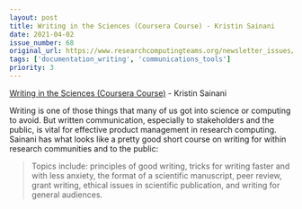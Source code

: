 ```yaml
---
layout: post
title: Writing in the Sciences (Coursera Course) - Kristin Sainani
date: 2021-04-02
issue_number: 68
original_url: https://www.researchcomputingteams.org/newsletter_issues/0068
tags: ['documentation_writing', 'communications_tools']
priority: 3
---
```


<!-- markdownlint-disable MD033 -->
<!-- markdownlint-disable MD041 -->
<!-- markdownlint-disable MD049 -->

[Writing in the Sciences (Coursera Course)](https://www.coursera.org/learn/sciwrite#instructors) - Kristin Sainani

Writing is one of those things that many of us got into science or computing to avoid.  But written communication, especially to stakeholders and the public, is vital for effective product management in research computing.  Sainani has what looks like a pretty good short course on writing for within research communities and to the public:

> Topics include: principles of good writing, tricks for writing faster and with less anxiety, the format of a scientific manuscript, peer review, grant writing, ethical issues in scientific publication, and writing for general audiences.


